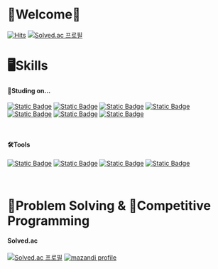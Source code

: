 # 🖤Welcome🖤
[![Hits](https://hits.seeyoufarm.com/api/count/incr/badge.svg?url=https%3A%2F%2Fgithub.com%2FSadorn&count_bg=%23C873E7&title_bg=%236238B6&icon=godotengine.svg&icon_color=%23E4B7B7&title=hits&edge_flat=false)](https://hits.seeyoufarm.com)
[![Solved.ac 프로필](http://mazassumnida.wtf/api/mini/generate_badge?boj=sadorn)](https://solved.ac/sadorn) <br>

# 🖥️Skills

#### 📖Studing on...
[![Static Badge](https://img.shields.io/badge/HTML-orange?style=flat-square&logo=html5&logoColor=white)](https://developer.mozilla.org/en-US/docs/Learn/Getting_started_with_the_web/HTML_basics)
[![Static Badge](https://img.shields.io/badge/CSS-blue?style=flat-square&logo=CSS3&logoColor=white)](https://developer.mozilla.org/en-US/docs/Learn/Getting_started_with_the_web/CSS_basics)
[![Static Badge](https://img.shields.io/badge/JavaScript-gold?style=flat-square&logo=JavaScript&logoColor=black)](https://developer.mozilla.org/en-US/docs/Web/JavaScript)
[![Static Badge](https://img.shields.io/badge/Python-blue?style=flat-square&logo=python&logoColor=white)](https://www.python.org)
[![Static Badge](https://img.shields.io/badge/Java-orange?style=flat-square&logoColor=white)](https://www.java.com)
[![Static Badge](https://img.shields.io/badge/GDscript-blue?style=flat-square&logo=Godot%20Engine&logoColor=white)](https://godotengine.org)
[![Static Badge](https://img.shields.io/badge/Node.js-429F6B?style=flat-square&logo=node.js&logoColor=white)](https://nodejs.org/en)


<br>

#### 🛠️Tools
[![Static Badge](https://img.shields.io/badge/VS%20code-purple?style=flat-square&logo=Visual%20Studio%20Code&logoColor=white)](https://code.visualstudio.com)
[![Static Badge](https://img.shields.io/badge/Godot%20Engine-blue?style=flat-square&logo=Godot%20Engine&logoColor=white)](https://godotengine.org)
[![Static Badge](https://img.shields.io/badge/GitHub-black?style=flat-square&logo=GitHub&logoColor=white)](https://github.com)
[![Static Badge](https://img.shields.io/badge/Git-red?style=flat-square&logo=Git&logoColor=white)](https://git-scm.com)
<br>

<br>

# 📝Problem Solving & 🏅Competitive Programming
#### Solved.ac
[![Solved.ac 프로필](http://mazassumnida.wtf/api/v2/generate_badge?boj=sadorn)](https://solved.ac/sadorn)
[![mazandi profile](http://mazandi.herokuapp.com/api?handle=sadorn&theme=warm)](https://solved.ac/sadorn) <br>

